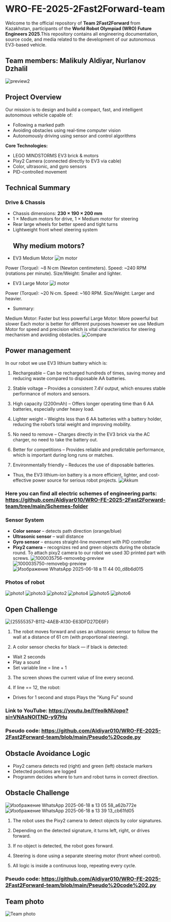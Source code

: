 # WRO-FE-2025-2Fast2Forward-team
Welcome to the official repository of **Team 2Fast2Forward** from Kazakhstan, participants of the **World Robot Olympiad (WRO) Future Engineers 2025**.This repository contains all engineering documentation, source code, and media related to the development of our autonomous EV3-based vehicle. 
## Team members: Malikuly Aldiyar, Nurlanov Dzhalil

![preview2](https://github.com/user-attachments/assets/a29509b0-afce-4198-8052-537fa538f86d)

## Project Overview

Our mission is to design and build a compact, fast, and intelligent autonomous vehicle capable of:

- Following a marked path
- Avoiding obstacles using real-time computer vision
- Autonomously driving using sensor and control algorithms

**Core Technologies:**
- LEGO MINDSTORMS EV3 brick & motors
- Pixy2 Camera (connected directly to EV3 via cable)
- Color, ultrasonic, and gyro sensors
- PID-controlled movement

## Technical Summary

### Drive & Chassis

- Chassis dimensions: **230 × 190 × 200 mm**
- 1 × Medium motors for drive, 1 × Medium motor for steering
- Rear large wheels for better speed and tight turns
- Lightweight front wheel steering system
  ## Why medium motors?
- EV3 Medium Motor
![m motor](https://github.com/user-attachments/assets/19fe0448-3ddf-4de9-929a-c16c0d89444e)

Power (Torque): ~8 N·cm (Newton centimeters). 
Speed: ~240 RPM (rotations per minute). 
Size/Weight: Smaller and lighter. 

- EV3 Large Motor
![l motor](https://github.com/user-attachments/assets/d86e9a87-0c56-4965-ab5f-10c92d2f1292)

Power (Torque): ~20 N·cm. 
Speed: ~160 RPM. 
Size/Weight: Larger and heavier.

- Summary:

Medium Motor: Faster but less powerful
Large Motor: More powerful but slower
Each motor is better for different purposes however we use Medium Motor for speed and precision which is vital characteristics for steering mechanism and avoiding obstacles.
![Compare](https://github.com/user-attachments/assets/f507339e-7dce-4c3c-ac42-29122630327d)

## Power management

In our robot we use EV3 lithium battery which is:
1. Rechargeable – Can be recharged hundreds of times, saving money and reducing waste compared to disposable AA batteries.
2. Stable voltage – Provides a consistent 7.4V output, which ensures stable performance of motors and sensors.

3. High capacity (2200mAh) – Offers longer operating time than 6 AA batteries, especially under heavy load.

4. Lighter weight – Weights less than 6 AA batteries with a battery holder, reducing the robot’s total weight and improving mobility.

5. No need to remove – Charges directly in the EV3 brick via the AC charger, no need to take the battery out.

6. Better for competitions – Provides reliable and predictable performance, which is important during long runs or matches.

7. Environmentally friendly – Reduces the use of disposable batteries.
- Thus, the EV3 lithium-ion battery is a more efficient, lighter, and cost-effective power source for serious robot projects.
![Akkum](https://github.com/user-attachments/assets/00a34278-78ce-4b32-a8b1-bfac66677113)

### Here you can find all electric schemes of engineering parts: https://github.com/Aldiyar010/WRO-FE-2025-2Fast2Forward-team/tree/main/Schemes-folder

### Sensor System

- **Color sensor** – detects path direction (orange/blue)
- **Ultrasonic sensor** – wall distance
- **Gyro sensor** – ensures straight-line movement with PID controller
- **Pixy2 camera** – recognizes red and green objects during the obstacle round. To attach pixy2 camera to our robot we used 3D printed part with screws.
  ![1000035756-removebg-preview](https://github.com/user-attachments/assets/0c7779d3-c72b-40cf-89f1-c1e6c32e2fe0)
![1000035750-removebg-preview](https://github.com/user-attachments/assets/d70aefff-0f34-40ee-a10f-3468e6f966e4)
![Изображение WhatsApp 2025-06-18 в 11 44 00_d8b6d015](https://github.com/user-attachments/assets/eadbe5ee-fb04-43c9-b5f6-920481468911)

### Photos of robot
![photo1](https://github.com/user-attachments/assets/88275ad2-432f-4e03-a3fd-e1ecc41c92a8)
![photo3](https://github.com/user-attachments/assets/c06869b0-6ebe-4701-b5a8-91e420653d27)
![photo2](https://github.com/user-attachments/assets/53c9a823-8810-4864-bd32-61579632f31f)
![photo4](https://github.com/user-attachments/assets/8ff3bd48-07a2-4f93-8a78-e4a726ca3f4b)
![photo5](https://github.com/user-attachments/assets/488bd7d0-920f-470d-a573-8f7b915256e4)
![photo6](https://github.com/user-attachments/assets/41b5eede-4352-4352-9438-da3a8381cb4e)

## Open Challenge
![{25555357-B112-4AEB-A130-E63DFD27DE6F}](https://github.com/user-attachments/assets/1131fb5d-a43f-4af9-b7d4-89e1067f62b9)
1. The robot moves forward and uses an ultrasonic sensor to follow the wall at a distance of 61 cm (with proportional steering).

2. A color sensor checks for black — if black is detected:
- Wait 2 seconds
- Play a sound
- Set variable line = line + 1

3. The screen shows the current value of line every second.

4. If line == 12, the robot:
- Drives for 1 second and stops
Plays the "Kung Fu" sound
### Link to YouTube: https://youtu.be/lYeoIkNUopo?si=VNAsNOlTND-y97Hu
### Pseudo code: https://github.com/Aldiyar010/WRO-FE-2025-2Fast2Forward-team/blob/main/Pseudo%20code.py

## Obstacle Avoidance Logic

- Pixy2 camera detects red (right) and green (left) obstacle markers
- Detected positions are logged
- Programm decides where to turn and robot turns in correct direction.

## Obstacle Challenge
![Изображение WhatsApp 2025-06-18 в 13 05 58_a62b772e](https://github.com/user-attachments/assets/858f3f62-565c-4839-bc6f-cb334e68ef37)
![Изображение WhatsApp 2025-06-18 в 13 39 13_cb61fd05](https://github.com/user-attachments/assets/f1404756-f1df-43dc-a339-0a4bc44aae52)

1. The robot uses the Pixy2 camera to detect objects by color signatures.

2. Depending on the detected signature, it turns left, right, or drives forward.

3. If no object is detected, the robot goes forward.

4. Steering is done using a separate steering motor (front wheel control).

5. All logic is inside a continuous loop, repeating every cycle.

### Pseudo code: https://github.com/Aldiyar010/WRO-FE-2025-2Fast2Forward-team/blob/main/Pseudo%20code%202.py

## Team photo
![Team photo](https://github.com/user-attachments/assets/e525b1ea-c73b-4389-8844-296973a7db4d)
